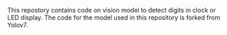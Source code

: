 This repostory contains code on vision model to detect digits in clock or LED display. The code for the model used in this repository is forked from Yolov7.